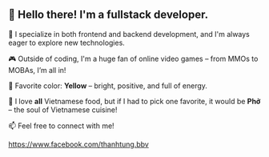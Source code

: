 ## 👋 Hello there! I'm a fullstack developer.

🎯 I specialize in both frontend and backend development, and I'm always eager to explore new technologies.

🎮 Outside of coding, I'm a huge fan of online video games – from MMOs to MOBAs, I’m all in!

💛 Favorite color: **Yellow** – bright, positive, and full of energy.

🍜 I love **all** Vietnamese food, but if I had to pick one favorite, it would be **Phở** – the soul of Vietnamese cuisine!

📫 Feel free to connect with me!

<a href='https://www.facebook.com/thanhtung.bbv'>https://www.facebook.com/thanhtung.bbv</a>
